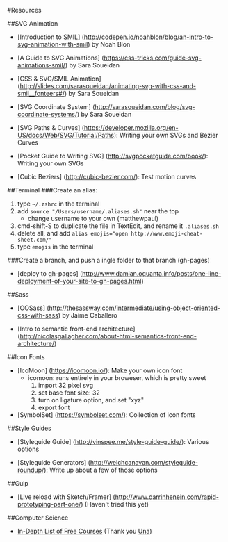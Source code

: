 #Resources

##SVG Animation
* [Introduction to SMIL] (http://codepen.io/noahblon/blog/an-intro-to-svg-animation-with-smil) by Noah Blon

* [A Guide to SVG Animations] (https://css-tricks.com/guide-svg-animations-smil/) by Sara Soueidan

* [CSS & SVG/SMIL Animation] (http://slides.com/sarasoueidan/animating-svg-with-css-and-smil__fonteers#/) by Sara Soueidan

* [SVG Coordinate System] (http://sarasoueidan.com/blog/svg-coordinate-systems/) by Sara Soueidan

* [SVG Paths & Curves] (https://developer.mozilla.org/en-US/docs/Web/SVG/Tutorial/Paths): Writing your own SVGs and Bézier Curves

* [Pocket Guide to Writing SVG] (http://svgpocketguide.com/book/): Writing your own SVGs

* [Cubic Beziers] (http://cubic-bezier.com/): Test motion curves

##Terminal
###Create an alias:

1. type `~/.zshrc` in the terminal
2. add `source "/Users/username/.aliases.sh"` near the top
	* change username to your own (matthewpaul)
3. cmd-shift-S to duplicate the file in TextEdit, and rename it `.aliases.sh`
4. delete all, and add `alias emojis="open http://www.emoji-cheat-sheet.com/"`
5. type `emojis` in the terminal 

###Create a branch, and push a ingle folder to that branch (gh-pages)
* [deploy to gh-pages] (http://www.damian.oquanta.info/posts/one-line-deployment-of-your-site-to-gh-pages.html)

##Sass
* [OOSass] (http://thesassway.com/intermediate/using-object-oriented-css-with-sass) by Jaime Caballero

* [Intro to semantic front-end architecture] (http://nicolasgallagher.com/about-html-semantics-front-end-architecture/)

##Icon Fonts
* [IcoMoon] (https://icomoon.io/): Make your own icon font
	*  icomoon: runs entirely in your broweser, which is pretty sweet
		1. import 32 pixel svg
		2. set base font size: 32
		3. turn on ligature option, and set "xyz"
		4. export font
* [SymbolSet] (https://symbolset.com/): Collection of icon fonts

##Style Guides
* [Styleguide Guide] (http://vinspee.me/style-guide-guide/): Various options

* [Styleguide Generators] (http://welchcanavan.com/styleguide-roundup/): Write up about a few of those options

##Gulp
* [Live reload with Sketch/Framer] (http://www.darrinhenein.com/rapid-prototyping-part-one/) (Haven't tried this yet)

##Computer Science
* [In-Depth List of Free Courses](https://docs.google.com/spreadsheets/d/1_kdHrT8izbROJNaxGflpcZm2ivsjRGF8j1hMzl3b8O0/htmlview) (Thank you [Una](https://github.com/una))